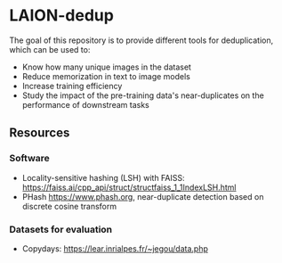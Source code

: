 # LAION-dedup

The goal of this repository is to provide different tools for deduplication, which can be used to:

- Know how many unique images in the dataset
- Reduce memorization in text to image models
- Increase training efficiency
- Study the impact of the pre-training data's near-duplicates on the performance of downstream tasks

## Resources

### Software 

- Locality-sensitive hashing (LSH) with FAISS: <https://faiss.ai/cpp_api/struct/structfaiss_1_1IndexLSH.html>
- PHash <https://www.phash.org>, near-duplicate detection based on discrete cosine transform


### Datasets for evaluation

- Copydays: <https://lear.inrialpes.fr/~jegou/data.php>
